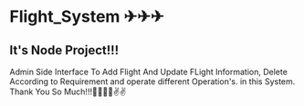 # Flight_System ✈✈✈

## It's Node Project!!!

Admin Side Interface 
To Add Flight And Update FLight Information,
Delete According to Requirement and operate different Operation's. in this System.
Thank You So Much!!!👨‍💻👨‍💻✌✌
